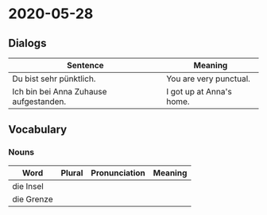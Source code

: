 # 2020-05-28

## Dialogs

| Sentence                               | Meaning                  |
| -------------------------------------- | ------------------------ |
| Du bist sehr pünktlich.                | You are very punctual.   |
| Ich bin bei Anna Zuhause aufgestanden. | I got up at Anna's home. |

## Vocabulary

### Nouns

| Word       | Plural | Pronunciation | Meaning |
| ---------- | ------ | ------------- | ------- |
| die Insel  |        |               |         |
| die Grenze |        |               |         |

